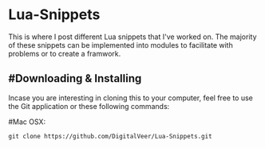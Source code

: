 # Lua-Snippets
This is where I post different Lua snippets that I've worked on. The majority of these snippets can be implemented into modules to facilitate with problems or to create a framwork.


#Downloading & Installing
-----

Incase you are interesting in cloning this to your computer, feel free to use the Git application or these following commands:

#Mac OSX:

`git clone https://github.com/DigitalVeer/Lua-Snippets.git`

